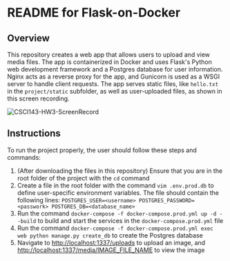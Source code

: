 # README for Flask-on-Docker
## Overview
This repository creates a web app that allows users to upload and view media files. The app is containerized in Docker and uses Flask's Python web development framework and a Postgres database for user information. Nginx acts as a reverse proxy for the app, and Gunicorn is used as a WSGI server to handle client requests. The app serves static files, like ```hello.txt``` in the ```project/static``` subfolder, as well as user-uploaded files, as shown in this screen recording. 

![CSCI143-HW3-ScreenRecord](https://github.com/westondcrewe/flask-on-docker/assets/123044932/42cd55a5-824f-464d-b02f-be6d2f580cde)

## Instructions
To run the project properly, the user should follow these steps and commands:
  1. (After downloading the files in this repository) Ensure that you are in the root folder of the project with the ```cd``` command
  2. Create a file in the root folder with the command ```vim .env.prod.db``` to define user-specific environment variables. The file should contain the following lines:
	```POSTGRES_USER=<username>
	   POSTGRES_PASSWORD=<passwork>
	   POSTGRES_DB=<database_name>```
  3. Run the command ```docker-compose -f docker-compose.prod.yml up -d --build``` to build and start the services in the ```docker-compose.prod.yml``` file
  4. Run the command ```docker-compose -f docker-compose.prod.yml exec web python manage.py create_db``` to create the Postgres database
  5. Navigate to [http://localhost:1337/uploads](http://localhost:1337/uploads) to upload an image, and [http://localhost:1337/media/IMAGE_FILE_NAME](http://localhost:1337/media/IMAGE_FILE_NAME) to view the image
     
